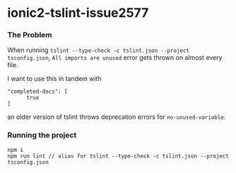 # ionic2-tslint-issue2577

### The Problem
When running `tslint --type-check -c tslint.json --project tsconfig.json`, `All imports are unused` error gets thrown on almost every file.

I want to use this in tandem with
```
"completed-docs": [
      true
] 
```
an older version of tslint throws deprecation errors for `no-unused-variable`.



### Running the project
```
npm i
npm run lint // alias for tslint --type-check -c tslint.json --project tsconfig.json
```


